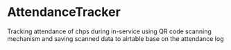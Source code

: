 # AttendanceTracker
Tracking attendance of chps during in-service using QR code scanning mechanism and saving scanned data to airtable base on the attendance log


